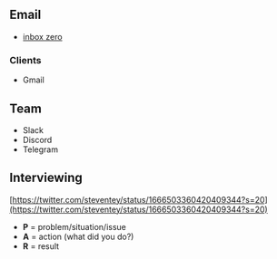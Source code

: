 ## Email
- [inbox zero](https://www.howtogeek.com/413507/what-is-inbox-zero-and-how-can-you-achieve-it/)
### Clients
- Gmail

## Team
- Slack
- Discord
- Telegram

## Interviewing 
[https://twitter.com/steventey/status/1666503360420409344?s=20](https://twitter.com/steventey/status/1666503360420409344?s=20)
- **P** = problem/situation/issue
- **A** = action (what did you do?)
- **R** = result
